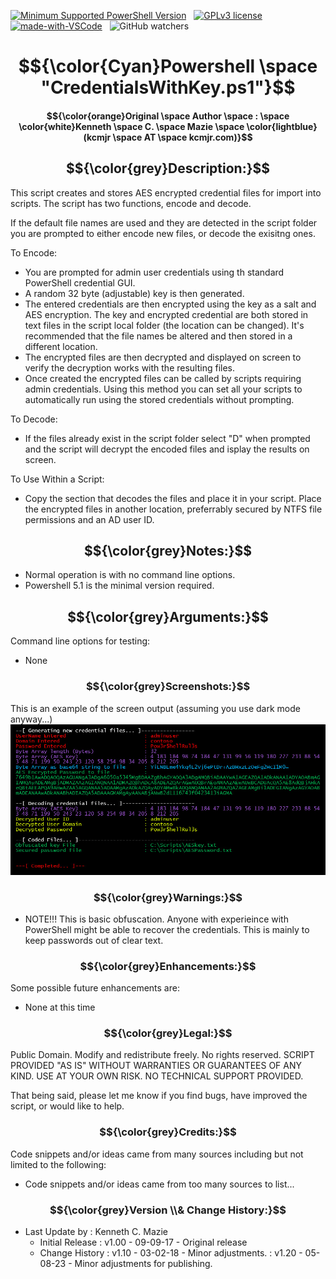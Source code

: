 <!---
<head>
<meta name="google-site-verification" content="SiI2B_QvkFxrKW8YNvNf7w7gTIhzZsP9-yemxArYWwI" />
</head>
-->
[![Minimum Supported PowerShell Version][powershell-minimum]][powershell-github]&nbsp;&nbsp;
[![GPLv3 license](https://img.shields.io/badge/License-GPLv3-blue.svg)](http://perso.crans.org/besson/LICENSE.html)&nbsp;&nbsp;
[![made-with-VSCode](https://img.shields.io/badge/Made%20with-VSCode-1f425f.svg)](https://code.visualstudio.com/)&nbsp;&nbsp;
![GitHub watchers](https://img.shields.io/github/watchers/kcmazie/Cisco-Device-Inventory?style=plastic)

[powershell-minimum]: https://img.shields.io/badge/PowerShell-5.1+-blue.svg 
[powershell-github]:  https://github.com/PowerShell/PowerShell
<span style="background-color:black">
# $${\color{Cyan}Powershell \space "CredentialsWithKey.ps1"}$$

#### $${\color{orange}Original \space Author \space : \space \color{white}Kenneth \space C. \space Mazie \space \color{lightblue}(kcmjr \space AT \space kcmjr.com)}$$

## $${\color{grey}Description:}$$ 
This script creates and stores AES encrypted credential files for import into scripts.  The script has two functions, encode and decode.  

If the default file names are used and they are detected in the script folder you are prompted to either encode new files, or decode the exisitng ones.

To Encode:
* You are prompted for admin user credentials using th standard PowerShell credential GUI.
* A random 32 byte (adjustable) key is then generated.
* The entered credentials are then encrypted using the key as a salt and AES encryption.  The key and encrypted
credential are both stored in text files in the script local folder (the location can be changed).  It's recommended that
the file names be altered and then stored in a different location.
* The encrypted files are then decrypted and displayed on screen to verify the decryption works with the resulting files.
* Once created the encrypted files can be called by scripts requiring admin credentials.  Using this method you can set all your scripts to automatically 
run using the stored credentials without prompting.

To Decode:
* If the files already exist in the script folder select "D" when prompted and the script will decrypt the encoded files and isplay the results on screen.

To Use Within a Script:
* Copy the section that decodes the files and place it in your script.  Place the encrypted files in another location, preferrably secured by NTFS file permissions and an AD user ID.

## $${\color{grey}Notes:}$$ 
* Normal operation is with no command line options.
* Powershell 5.1 is the minimal version required.

## $${\color{grey}Arguments:}$$ 
Command line options for testing: 
* None
 
### $${\color{grey}Screenshots:}$$ 
This is an example of the screen output (assuming you use dark mode anyway...)
![Screen Output](https://github.com/kcmazie/CredentialsWithKey/blob/main/Screen1.jpg "Screen Output")

### $${\color{grey}Warnings:}$$ 
* NOTE!!!  This is basic obfuscation.  Anyone with experieince with PowerShell might be able to recover the credentials.  This is mainly to keep passwords out of clear text.

### $${\color{grey}Enhancements:}$$ 
Some possible future enhancements are:
* None at this time

### $${\color{grey}Legal:}$$ 
Public Domain. Modify and redistribute freely. No rights reserved. 
SCRIPT PROVIDED "AS IS" WITHOUT WARRANTIES OR GUARANTEES OF ANY KIND. USE AT YOUR OWN RISK. NO TECHNICAL SUPPORT PROVIDED.

That being said, please let me know if you find bugs, have improved the script, or would like to help. 

### $${\color{grey}Credits:}$$  
Code snippets and/or ideas came from many sources including but not limited to the following: 
* Code snippets and/or ideas came from too many sources to list...
  
### $${\color{grey}Version \\& Change History:}$$ 
* Last Update by  : Kenneth C. Mazie 
  * Initial Release : v1.00 - 09-09-17 - Original release
  * Change History  : v1.10 - 03-02-18 - Minor adjustments.
                    : v1.20 - 05-08-23 - Minor adjustments for publishing. 
 </span>

